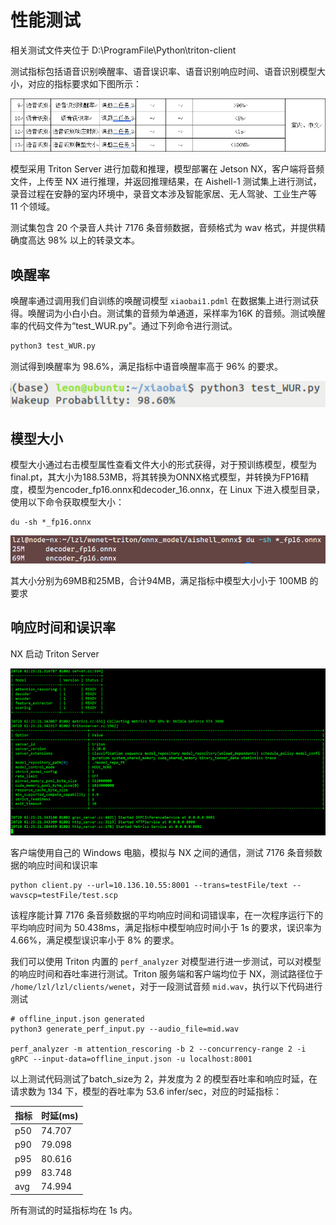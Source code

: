 # 性能测试

相关测试文件夹位于 D:\ProgramFile\Python\triton-client

测试指标包括语音识别唤醒率、语音误识率、语音识别响应时间、语音识别模型大小，对应的指标要求如下图所示：

![](../../figs.assets/image-20230729070651286.png)

模型采用 Triton Server 进行加载和推理，模型部署在 Jetson NX，客户端将音频文件，上传至 NX 进行推理，并返回推理结果，在 Aishell-1 测试集上进行测试，录音过程在安静的室内环境中，录音文本涉及智能家居、无人驾驶、工业生产等 11 个领域。

测试集包含 20 个录音人共计 7176 条音频数据，音频格式为 wav 格式，并提供精确度高达 98% 以上的转录文本。

## 唤醒率

唤醒率通过调用我们自训练的唤醒词模型 `xiaobai1.pdml` 在数据集上进行测试获得。唤醒词为小白小白。测试集的音频为单通道，采样率为16K 的音频。测试唤醒率的代码文件为“test_WUR.py"。通过下列命令进行测试。

```python
python3 test_WUR.py
```

测试得到唤醒率为 98.6%，满足指标中语音唤醒率高于 96% 的要求。

![](../../figs.assets/image-20230731103236424.png)

## 模型大小

模型大小通过右击模型属性查看文件大小的形式获得，对于预训练模型，模型为final.pt，其大小为188.53MB，将其转换为ONNX格式模型，并转换为FP16精度，模型为encoder_fp16.onnx和decoder_16.onnx，在 Linux 下进入模型目录，使用以下命令获取模型大小：

```
du -sh *_fp16.onnx
```

![](../../figs.assets/image-20230729072445972.png)

其大小分别为69MB和25MB，合计94MB，满足指标中模型大小小于 100MB 的要求

## 响应时间和误识率

NX 启动 Triton Server 

![](../../figs.assets/image-20230729072737611.png)

客户端使用自己的 Windows 电脑，模拟与 NX 之间的通信，测试 7176 条音频数据的响应时间和误识率

```
python client.py --url=10.136.10.55:8001 --trans=testFile/text --wavscp=testFile/test.scp
```

该程序能计算 7176 条音频数据的平均响应时间和词错误率，在一次程序运行下的平均响应时间为 50.438ms，满足指标中模型响应时间小于 1s 的要求，误识率为 4.66%，满足模型误识率小于 8% 的要求。

我们可以使用 Triton 内置的 `perf_analyzer` 对模型进行进一步测试，可以对模型的响应时间和吞吐率进行测试。Triton 服务端和客户端均位于 NX，测试路径位于 `/home/lzl/lzl/clients/wenet`，对于一段测试音频 `mid.wav`，执行以下代码进行测试

```
# offline_input.json generated
python3 generate_perf_input.py --audio_file=mid.wav

perf_analyzer -m attention_rescoring -b 2 --concurrency-range 2 -i gRPC --input-data=offline_input.json -u localhost:8001
```

以上测试代码测试了batch_size为 2，并发度为 2 的模型吞吐率和响应时延，在请求数为 134 下，模型的吞吐率为 53.6 infer/sec，对应的时延指标：

| 指标 | 时延(ms) |
| ---- | -------- |
| p50  | 74.707   |
| p90  | 79.098   |
| p95  | 80.616   |
| p99  | 83.748   |
| avg  | 74.994   |

所有测试的时延指标均在 1s 内。